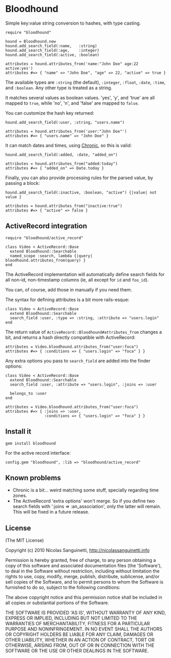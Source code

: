 Bloodhound
==========

Simple key:value string conversion to hashes, with type casting.

    require "bloodhound"

    hound = Bloodhound.new
    hound.add_search_field(:name,   :string)
    hound.add_search_field(:age,    :integer)
    hound.add_search_field(:active, :boolean)

    attributes = hound.attributes_from('name:"John Doe" age:22 active:yes')
    attributes #=> { "name" => "John Doe", "age" => 22, "active" => true }

The available types are `:string` (the default), `:integer`, `:float`, `:date`,
`:time`, and `:boolean`. Any other type is treated as a string.

It matches several values as boolean values. 'yes', 'y', and 'true' are all
mapped to `true`, while 'no', 'n', and 'false' are mapped to `false`.

You can customize the hash key returned:

    hound.add_search_field(:user, :string, "users.name")

    attributes = hound.attributes_from('user:"John Doe"')
    attributes #=> { "users.name" => "John Doe" }

It can match dates and times, using [Chronic](http://github.com/mojombo/chronic),
so this is valid:

    hound.add_search_field(:added, :date, "added_on")

    attributes = hound.attributes_from("added:today")
    attributes #=> { "added_on" => Date.today }

Finally, you can also provide processing rules for the parsed value, by passing
a block:

    hound.add_search_field(:inactive, :boolean, "active") {|value| not value }

    attributes = hound.attributes_from("inactive:true")
    attributes #=> { "active" => false }

ActiveRecord integration
------------------------

    require "bloodhound/active_record"

    class Video < ActiveRecord::Base
      extend Bloodhound::Searchable
      named_scope :search, lambda {|query| bloodhound.attributes_from(query) }
    end

The ActiveRecord implementation will automatically define search fields for all
non-id, non-timestamp columns (ie, all except for `id` and `foo_id`).

You can, of course, add those in manually if you need them.

The syntax for defining attributes is a bit more rails-esque:

    class Video < ActiveRecord::Base
      extend Bloodhound::Searchable
      search_field :user, :type => :string, :attribute => "users.login"
    end

The return value of `ActiveRecord::Bloodhound#attributes_from` changes a bit,
and returns a hash directly compatible with ActiveRecord:

    attributes = Video.bloodhound.attributes_from("user:foca")
    attributes #=> { :conditions => { "users.login" => "foca" } }

Any extra options you pass to `search_field` are added into the finder options:

    class Video < ActiveRecord::Base
      extend Bloodhound::Searchable
      search_field :user, :attribute => "users.login", :joins => :user

      belongs_to :user
    end

    attributes = Video.bloodhound.attributes_from("user:foca")
    attributes #=> { :joins => :user,
                     :conditions => { "users.login" => "foca" } }

Install it
----------

    gem install bloodhound

For the active record interface:

    config.gem "bloodhound", :lib => "bloodhound/active_record"

Known problems
--------------

* Chronic is a bit… weird matching some stuff, specially regarding time zones.
* The ActiveRecord 'extra options' won't merge. So if you define two search
  fields with ':joins => :an_association', only the latter will remain. This
  will be fixed in a future release.

License
-------

(The MIT License)

Copyright (c) 2010 Nicolas Sanguinetti, http://nicolassanguinetti.info

Permission is hereby granted, free of charge, to any person obtaining
a copy of this software and associated documentation files (the
'Software'), to deal in the Software without restriction, including
without limitation the rights to use, copy, modify, merge, publish,
distribute, sublicense, and/or sell copies of the Software, and to
permit persons to whom the Software is furnished to do so, subject to
the following conditions:

The above copyright notice and this permission notice shall be
included in all copies or substantial portions of the Software.

THE SOFTWARE IS PROVIDED 'AS IS', WITHOUT WARRANTY OF ANY KIND,
EXPRESS OR IMPLIED, INCLUDING BUT NOT LIMITED TO THE WARRANTIES OF
MERCHANTABILITY, FITNESS FOR A PARTICULAR PURPOSE AND NONINFRINGEMENT.
IN NO EVENT SHALL THE AUTHORS OR COPYRIGHT HOLDERS BE LIABLE FOR ANY
CLAIM, DAMAGES OR OTHER LIABILITY, WHETHER IN AN ACTION OF CONTRACT,
TORT OR OTHERWISE, ARISING FROM, OUT OF OR IN CONNECTION WITH THE
SOFTWARE OR THE USE OR OTHER DEALINGS IN THE SOFTWARE.
